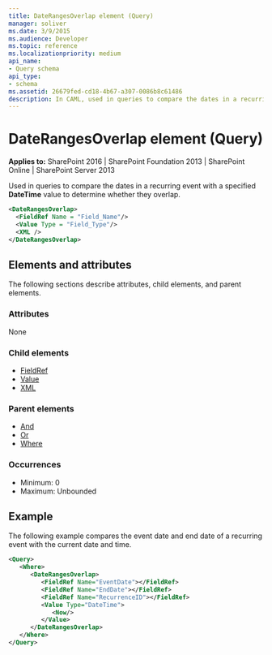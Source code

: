 ```yaml
---
title: DateRangesOverlap element (Query)
manager: soliver
ms.date: 3/9/2015
ms.audience: Developer
ms.topic: reference
ms.localizationpriority: medium
api_name:
- Query schema
api_type:
- schema
ms.assetid: 26679fed-cd18-4b67-a307-0086b8c61486
description: In CAML, used in queries to compare the dates in a recurring event with a specified DateTime value to determine whether they overlap.
---
```


# DateRangesOverlap element (Query)

**Applies to:** SharePoint 2016 | SharePoint Foundation 2013 | SharePoint Online | SharePoint Server 2013

Used in queries to compare the dates in a recurring event with a specified **DateTime** value to determine whether they overlap.

```XML
<DateRangesOverlap>
  <FieldRef Name = "Field_Name"/>
  <Value Type = "Field_Type"/>
  <XML />
</DateRangesOverlap>
```

## Elements and attributes

The following sections describe attributes, child elements, and parent elements.

### Attributes

None

### Child elements

- [FieldRef](fieldref-element-query.md)
- [Value](value-element-query.md)
- [XML](xml-element.md)

### Parent elements

- [And](and-element-query.md)
- [Or](or-element-query.md)
- [Where](where-element-query.md)

### Occurrences

- Minimum: 0
- Maximum: Unbounded

## Example

The following example compares the event date and end date of a recurring event with the current date and time.

```XML
<Query>
   <Where>
      <DateRangesOverlap>
         <FieldRef Name="EventDate"></FieldRef>
         <FieldRef Name="EndDate"></FieldRef>
         <FieldRef Name="RecurrenceID"></FieldRef>
         <Value Type="DateTime">
            <Now/>
         </Value>
      </DateRangesOverlap>
   </Where>
</Query>
```

<br/>
